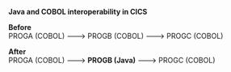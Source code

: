 **Java and COBOL interoperability in CICS**

**Before**    
PROGA (COBOL) ---> PROGB (COBOL) ---> PROGC (COBOL)   

**After**   
PROGA (COBOL) ---> **PROGB (Java)** ---> PROGC (COBOL)   
